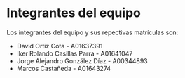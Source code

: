 # Integrantes del equipo

Los integrantes del equipo y sus repectivas matrículas son:
* David Ortiz Cota - A01637391
* Iker Rolando Casillas Parra - A01641047
* Jorge Alejandro González Díaz - A00344893
* Marcos Castañeda - A01643274
